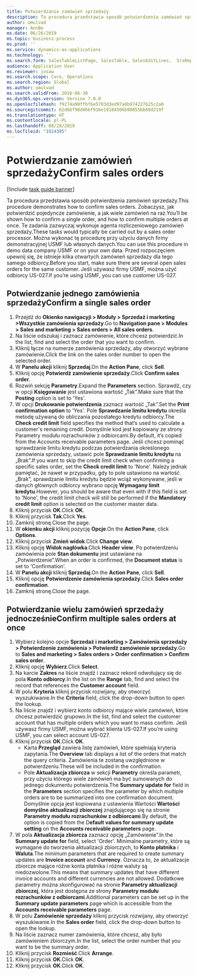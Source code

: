 ```yaml
---
title: Potwierdzanie zamówień sprzedaży
description: Ta procedura przedstawia sposób potwierdzenia zamówień sprzedaży.
author: omulvad
manager: AnnBe
ms.date: 06/26/2019
ms.topic: business-process
ms.prod: ''
ms.service: dynamics-ax-applications
ms.technology: ''
ms.search.form: SalesTableListPage, SalesTable, SalesEditLines,  SrsReportViewerForm, CustConfirmJournal, SysQueryForm, SysQueryFieldLookUp, SysLookup, SalesParmIdLookup
audience: Application User
ms.reviewer: josaw
ms.search.scope: Core, Operations
ms.search.region: Global
ms.author: omulvad
ms.search.validFrom: 2016-06-30
ms.dyn365.ops.version: Version 7.0.0
ms.openlocfilehash: f9274a90ffbf6e5703d3ed97a8b974227b25c2a0
ms.sourcegitcommit: 62d66f98d4bbf916e19184506b90055bb68d219f
ms.translationtype: HT
ms.contentlocale: pl-PL
ms.lasthandoff: 08/28/2019
ms.locfileid: "1924385"
---
```

# <a name="confirm-sales-orders"></a><span data-ttu-id="adcb8-103">Potwierdzanie zamówień sprzedaży</span><span class="sxs-lookup"><span data-stu-id="adcb8-103">Confirm sales orders</span></span>

[!include [task guide banner](../../includes/task-guide-banner.md)]

<span data-ttu-id="adcb8-104">Ta procedura przedstawia sposób potwierdzenia zamówień sprzedaży.</span><span class="sxs-lookup"><span data-stu-id="adcb8-104">This procedure demonstrates how to confirm sales orders.</span></span> <span data-ttu-id="adcb8-105">Zobaczysz, jak potwierdzić pojedyncze zamówienie, a jak wiele zamówień na raz.</span><span class="sxs-lookup"><span data-stu-id="adcb8-105">You’ll be shown how to confirm a single order, and how to confirm multiple orders at once.</span></span> <span data-ttu-id="adcb8-106">Te zadania zazwyczaj wykonuje agenta rozliczeniowego zamówień sprzedaży.</span><span class="sxs-lookup"><span data-stu-id="adcb8-106">These tasks would typically be carried out by a sales order processor.</span></span> <span data-ttu-id="adcb8-107">Można wykonać tę procedurę przy użyciu danych firmy demonstracyjnej USMF lub własnych danych.</span><span class="sxs-lookup"><span data-stu-id="adcb8-107">You can use this procedure in demo data company USMF or on your own data.</span></span> <span data-ttu-id="adcb8-108">Przed rozpoczęciem upewnij się, że istnieje kilka otwartych zamówień sprzedaży dla tego samego odbiorcy.</span><span class="sxs-lookup"><span data-stu-id="adcb8-108">Before you start, make sure there are several open sales orders for the same customer.</span></span> <span data-ttu-id="adcb8-109">Jeśli używasz firmy USMF, można użyć odbiorcy US-027.</span><span class="sxs-lookup"><span data-stu-id="adcb8-109">If you’re using USMF, you can use customer US-027.</span></span>


## <a name="confirm-a-single-sales-order"></a><span data-ttu-id="adcb8-110">Potwierdzanie jednego zamówienia sprzedaży</span><span class="sxs-lookup"><span data-stu-id="adcb8-110">Confirm a single sales order</span></span>
1. <span data-ttu-id="adcb8-111">Przejdź do **Okienko nawigacyji > Moduły > Sprzedaż i marketing >Wszystkie zamówienia sprzedaży**.</span><span class="sxs-lookup"><span data-stu-id="adcb8-111">Go to **Navigation pane > Modules > Sales and marketing > Sales orders > All sales orders**.</span></span>
2. <span data-ttu-id="adcb8-112">Na liście odszukaj i zaznacz zamówienie, które chcesz potwierdzić.</span><span class="sxs-lookup"><span data-stu-id="adcb8-112">In the list, find and select the order that you want to confirm.</span></span>
3. <span data-ttu-id="adcb8-113">Kliknij łącze na numerze zamówienia sprzedaży, aby otworzyć wybrane zamówienie.</span><span class="sxs-lookup"><span data-stu-id="adcb8-113">Click the link on the sales order number to open the selected order.</span></span>
4. <span data-ttu-id="adcb8-114">W **Panelu akcji** kliknij **Sprzedaj**.</span><span class="sxs-lookup"><span data-stu-id="adcb8-114">On the **Action Pane**, click **Sell**.</span></span>
5. <span data-ttu-id="adcb8-115">Kliknij opcję **Potwierdź zamówienie sprzedaży**.</span><span class="sxs-lookup"><span data-stu-id="adcb8-115">Click **Confirm sales order**.</span></span>
6. <span data-ttu-id="adcb8-116">Rozwiń sekcję **Parametry**.</span><span class="sxs-lookup"><span data-stu-id="adcb8-116">Expand the **Parameters** section.</span></span> <span data-ttu-id="adcb8-117">Sprawdź, czy w opcji **Księgowanie** jest ustawiona wartość „Tak”.</span><span class="sxs-lookup"><span data-stu-id="adcb8-117">Make sure that the **Posting** option is set to 'Yes'.</span></span>  
7. <span data-ttu-id="adcb8-118">W opcji **Drukowanie potwierdzenia** zaznacz wartość „Tak”.</span><span class="sxs-lookup"><span data-stu-id="adcb8-118">Set the **Print confirmation option** to 'Yes'.</span></span> <span data-ttu-id="adcb8-119">Pole **Sprawdzanie limitu kredytu** określa metodę używaną do obliczania pozostałego kredytu odbiorcy.</span><span class="sxs-lookup"><span data-stu-id="adcb8-119">The **Check credit limit** field specifies the method that’s used to calculate a customer's remaining credit.</span></span> <span data-ttu-id="adcb8-120">Domyślnie kod jest kopiowany ze strony Parametry modułu rozrachunków z odbiorcami.</span><span class="sxs-lookup"><span data-stu-id="adcb8-120">By default, it’s copied from the Accounts receivable parameters page.</span></span> <span data-ttu-id="adcb8-121">Jeśli chcesz pominąć sprawdzanie limitu kredytu podczas potwierdzania określonego zamówienia sprzedaży, ustawić pole **Sprawdzanie limitu kredytu** na „Brak”.</span><span class="sxs-lookup"><span data-stu-id="adcb8-121">If you want to skip the credit limit check when confirming a specific sales order, set the **Check credit limit** to 'None'.</span></span> <span data-ttu-id="adcb8-122">Należy jednak pamiętać, że nawet w przypadku, gdy to pole ustawiono na wartość „Brak”, sprawdzanie limitu kredytu będzie wciąż wykonywane, jeśli w danych głównych odbiorcy wybrano opcję **Wymagany limit kredytu**.</span><span class="sxs-lookup"><span data-stu-id="adcb8-122">However, you should be aware that even with if this field is set to 'None', the credit limit check will still be performed if the **Mandatory credit limit** option is selected on the customer master data.</span></span> 
8. <span data-ttu-id="adcb8-123">Kliknij przycisk **OK**.</span><span class="sxs-lookup"><span data-stu-id="adcb8-123">Click **OK**.</span></span>
9. <span data-ttu-id="adcb8-124">Kliknij przycisk **Tak**.</span><span class="sxs-lookup"><span data-stu-id="adcb8-124">Click **Yes**.</span></span>
10. <span data-ttu-id="adcb8-125">Zamknij stronę.</span><span class="sxs-lookup"><span data-stu-id="adcb8-125">Close the page.</span></span>
11. <span data-ttu-id="adcb8-126">W **okienku akcji** kliknij pozycję **Opcje**.</span><span class="sxs-lookup"><span data-stu-id="adcb8-126">On the **Action Pane**, click **Options**.</span></span>
12. <span data-ttu-id="adcb8-127">Kliknij przycisk **Zmień widok**.</span><span class="sxs-lookup"><span data-stu-id="adcb8-127">Click **Change view**.</span></span>
13. <span data-ttu-id="adcb8-128">Kliknij opcję **Widok nagłówka**.</span><span class="sxs-lookup"><span data-stu-id="adcb8-128">Click **Header view**.</span></span> <span data-ttu-id="adcb8-129">Po potwierdzeniu zamówienia pole **Stan dokumentu** jest ustawiane na „Potwierdzenie”.</span><span class="sxs-lookup"><span data-stu-id="adcb8-129">When an order is confirmed, the **Document status** is set to 'Confirmation'.</span></span> 
14. <span data-ttu-id="adcb8-130">W **Panelu akcji** kliknij **Sprzedaj**.</span><span class="sxs-lookup"><span data-stu-id="adcb8-130">On the **Action Pane**, click **Sell**.</span></span>
15. <span data-ttu-id="adcb8-131">Kliknij opcję **Potwierdzenie zamówienia sprzedaży**.</span><span class="sxs-lookup"><span data-stu-id="adcb8-131">Click **Sales order confirmation**.</span></span>
16. <span data-ttu-id="adcb8-132">Zamknij stronę.</span><span class="sxs-lookup"><span data-stu-id="adcb8-132">Close the page.</span></span>

## <a name="confirm-multiple-sales-orders-at-once"></a><span data-ttu-id="adcb8-133">Potwierdzanie wielu zamówień sprzedaży jednocześnie</span><span class="sxs-lookup"><span data-stu-id="adcb8-133">Confirm multiple sales orders at once</span></span>
1. <span data-ttu-id="adcb8-134">Wybierz kolejno opcje **Sprzedaż i marketing > Zamówienia sprzedaży > Potwierdzenie zamówienia > Potwierdź zamówienie sprzedaży**.</span><span class="sxs-lookup"><span data-stu-id="adcb8-134">Go to **Sales and marketing > Sales orders > Order confirmation > Confirm sales order**.</span></span>
2. <span data-ttu-id="adcb8-135">Kliknij opcję **Wybierz**.</span><span class="sxs-lookup"><span data-stu-id="adcb8-135">Click **Select**.</span></span>
3. <span data-ttu-id="adcb8-136">Na karcie **Zakres** na liście znajdź i zaznacz rekord odwołujący się do pola **Konto odbiorcy**.</span><span class="sxs-lookup"><span data-stu-id="adcb8-136">In the list on the **Range** tab, find and select the record that references the **Customer account** field.</span></span>
4. <span data-ttu-id="adcb8-137">W polu **Kryteria** kliknij przycisk rozwijany, aby otworzyć wyszukiwanie.</span><span class="sxs-lookup"><span data-stu-id="adcb8-137">In the **Criteria** field, click the drop-down button to open the lookup.</span></span>
5. <span data-ttu-id="adcb8-138">Na liście znajdź i wybierz konto odbiorcy mające wiele zamówień, które chcesz potwierdzić grupowo.</span><span class="sxs-lookup"><span data-stu-id="adcb8-138">In the list, find and select the customer account that has multiple orders which you want to mass confirm.</span></span> <span data-ttu-id="adcb8-139">Jeśli używasz firmy USMF, można wybrać klienta US-027.</span><span class="sxs-lookup"><span data-stu-id="adcb8-139">If you’re using USMF, you can select account US-027.</span></span>  
6. <span data-ttu-id="adcb8-140">Kliknij przycisk **OK**.</span><span class="sxs-lookup"><span data-stu-id="adcb8-140">Click **OK**.</span></span>
    - <span data-ttu-id="adcb8-141">Karta **Przegląd** zawiera listę zamówień, które spełniają kryteria zapytania.</span><span class="sxs-lookup"><span data-stu-id="adcb8-141">The **Overview** tab displays a list of the orders that match the query criteria.</span></span> <span data-ttu-id="adcb8-142">Zamówienia te zostaną uwzględnione w potwierdzeniu.</span><span class="sxs-lookup"><span data-stu-id="adcb8-142">These will be included in the confirmation.</span></span>  
    - <span data-ttu-id="adcb8-143">Pole **Aktualizacja zbiorcza** w sekcji **Parametry** określa parametr, przy użyciu którego wiele zamówień ma być sumowanych do jednego dokumentu potwierdzenia.</span><span class="sxs-lookup"><span data-stu-id="adcb8-143">The **Summary update for** field in the **Parameters** section specifies the parameter by which multiple orders are to be summarized into one confirmation document.</span></span> <span data-ttu-id="adcb8-144">Domyślnie opcja jest kopiowana z ustawienia Wartości **Wartości domyślne aktualizacji zbiorczej** znajdującego się na stronie **Parametry modułu rozrachunków z odbiorcami**.</span><span class="sxs-lookup"><span data-stu-id="adcb8-144">By default, the option is copied from the D**efault values for summary update setting** on the **Accounts receivable parameters** page.</span></span>  
7. <span data-ttu-id="adcb8-145">W pola **Aktualizacja zbiorcza** zaznacz opcję „Zamówienie”.</span><span class="sxs-lookup"><span data-stu-id="adcb8-145">In the **Summary update for** field, select 'Order'.</span></span> <span data-ttu-id="adcb8-146">Minimalne parametry, które są wymagane do tworzenia aktualizacji zbiorczych, to **Konto płatnika** i **Waluta**.</span><span class="sxs-lookup"><span data-stu-id="adcb8-146">The minimum parameters that are required to create summary updates are **Invoice account** and **Currency**.</span></span> <span data-ttu-id="adcb8-147">Oznacza to, że aktualizacje zbiorcze mające różne konta płatnika i różne waluty są niedozwolone.</span><span class="sxs-lookup"><span data-stu-id="adcb8-147">This means that summary updates that have different invoice accounts and different currencies are not allowed.</span></span> <span data-ttu-id="adcb8-148">Dodatkowe parametry można skonfigurować na stronie **Parametry aktualizacji zbiorczej**, która jest dostępna ze strony **Parametry modułu rozrachunków z odbiorcami**.</span><span class="sxs-lookup"><span data-stu-id="adcb8-148">Additional parameters can be set up in the **Summary update parameters** page which is accessible from the **Accounts receivable parameters** page.</span></span> 
8. <span data-ttu-id="adcb8-149">W polu **Zamówienie sprzedaży** kliknij przycisk rozwijany, aby otworzyć wyszukiwanie.</span><span class="sxs-lookup"><span data-stu-id="adcb8-149">In the **Sales order** field, click the drop-down button to open the lookup.</span></span>
9. <span data-ttu-id="adcb8-150">Na liście zaznacz numer zamówienia, które chcesz, aby było zamówieniem zbiorczym.</span><span class="sxs-lookup"><span data-stu-id="adcb8-150">In the list, select the order number that you want to be the summary order.</span></span>
10. <span data-ttu-id="adcb8-151">Kliknij przycisk **Rozmieść**.</span><span class="sxs-lookup"><span data-stu-id="adcb8-151">Click **Arrange**.</span></span>
11. <span data-ttu-id="adcb8-152">Kliknij przycisk **OK**.</span><span class="sxs-lookup"><span data-stu-id="adcb8-152">Click **OK**.</span></span>
12. <span data-ttu-id="adcb8-153">Kliknij przycisk **OK**.</span><span class="sxs-lookup"><span data-stu-id="adcb8-153">Click **OK**.</span></span>

